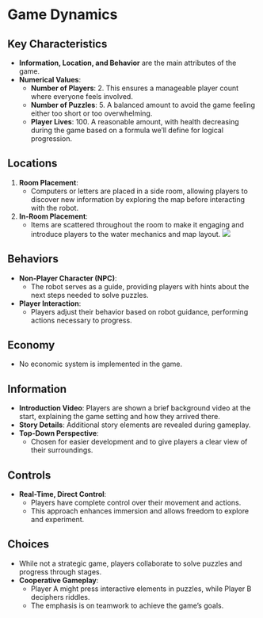 # Game Dynamics

## Key Characteristics
- **Information, Location, and Behavior** are the main attributes of the game.
- **Numerical Values**:
  - **Number of Players**: 2. This ensures a manageable player count where everyone feels involved.
  - **Number of Puzzles**: 5. A balanced amount to avoid the game feeling either too short or too overwhelming.
  - **Player Lives**: 100. A reasonable amount, with health decreasing during the game based on a formula we’ll define for logical progression.

## Locations
1. **Room Placement**: 
   - Computers or letters are placed in a side room, allowing players to discover new information by exploring the map before interacting with the robot.
2. **In-Room Placement**:
   - Items are scattered throughout the room to make it engaging and introduce players to the water mechanics and map layout.
![](https://media.githubusercontent.com/media/Make-a-game-R-and-E/Echo-of-the-void/master/Assets/Pictures/room_map.png)

## Behaviors
- **Non-Player Character (NPC)**: 
  - The robot serves as a guide, providing players with hints about the next steps needed to solve puzzles.
- **Player Interaction**:
  - Players adjust their behavior based on robot guidance, performing actions necessary to progress.

## Economy
- No economic system is implemented in the game.

## Information
- **Introduction Video**: Players are shown a brief background video at the start, explaining the game setting and how they arrived there.
- **Story Details**: Additional story elements are revealed during gameplay.
- **Top-Down Perspective**: 
  - Chosen for easier development and to give players a clear view of their surroundings.

## Controls
- **Real-Time, Direct Control**: 
  - Players have complete control over their movement and actions.
  - This approach enhances immersion and allows freedom to explore and experiment.

## Choices
- While not a strategic game, players collaborate to solve puzzles and progress through stages.
- **Cooperative Gameplay**: 
  - Player A might press interactive elements in puzzles, while Player B deciphers riddles.
  - The emphasis is on teamwork to achieve the game’s goals.
